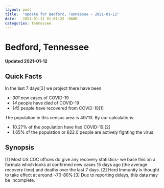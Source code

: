 ```yaml
---
layout: post
title:  "Update for Bedford, Tennessee - 2021-01-12"
date:   2021-01-12 01:01:29 -0600
categories: Tennessee
---
```


# Bedford, Tennessee
#### Updated 2021-01-12

## Quick Facts

In the last 7 days[3] we project there have been
- *301* new cases of COVID-19
- *14* people have died of COVID-19
- *145* people have recovered from COVID-19[1]

The population in this census area is 49713. By our calculations:
- 10.27% of the population have had COVID-19.[2]
- 1.65% of the population or 822.0 people are actively fighting the virus.

## Synopsis




[1] Most US CDC offices do give any recovery statistics- we base this on a formula which looks at confirmed new cases
15 days ago (the average recovery time) and deaths over the last 7 days.
[2] Herd Immunity is thought to take effect at around ~70-80%
[3] Due to reporting delays, this data may be incomplete. 
    